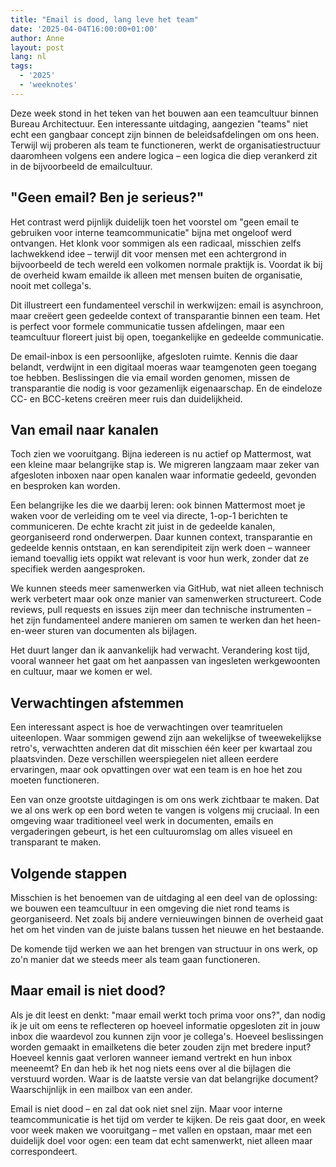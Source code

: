 ```yaml
---
title: "Email is dood, lang leve het team"
date: '2025-04-04T16:00:00+01:00'
author: Anne
layout: post
lang: nl
tags:
  - '2025'
  - 'weeknotes'
---
```


Deze week stond in het teken van het bouwen aan een teamcultuur binnen Bureau Architectuur. Een interessante uitdaging,
aangezien "teams" niet echt een gangbaar concept zijn binnen de beleidsafdelingen om ons heen. Terwijl wij proberen als
team te functioneren, werkt de organisatiestructuur daaromheen volgens een andere logica – een logica die diep verankerd
zit in de bijvoorbeeld de emailcultuur.

## "Geen email? Ben je serieus?"

Het contrast werd pijnlijk duidelijk toen het voorstel om "geen email te gebruiken voor interne teamcommunicatie" bijna
met ongeloof werd ontvangen. Het klonk voor sommigen als een radicaal, misschien zelfs lachwekkend idee – terwijl dit
voor mensen met een achtergrond in bijvoorbeeld de tech wereld een volkomen normale praktijk is. Voordat ik bij de
overheid kwam emailde ik alleen met mensen buiten de organisatie, nooit met collega's.

Dit illustreert een fundamenteel verschil in werkwijzen: email is asynchroon, maar creëert geen gedeelde context of
transparantie binnen een team. Het is perfect voor formele communicatie tussen afdelingen, maar een teamcultuur floreert
juist bij open, toegankelijke en gedeelde communicatie.

De email-inbox is een persoonlijke, afgesloten ruimte. Kennis die daar belandt, verdwijnt in een digitaal moeras waar
teamgenoten geen toegang toe hebben. Beslissingen die via email worden genomen, missen de transparantie die nodig is
voor gezamenlijk eigenaarschap. En de eindeloze CC- en BCC-ketens creëren meer ruis dan duidelijkheid.

## Van email naar kanalen

Toch zien we vooruitgang. Bijna iedereen is nu actief op Mattermost, wat een kleine maar belangrijke stap is. We
migreren langzaam maar zeker van afgesloten inboxen naar open kanalen waar informatie gedeeld, gevonden en besproken kan
worden.

Een belangrijke les die we daarbij leren: ook binnen Mattermost moet je waken voor de verleiding om te veel via directe,
1-op-1 berichten te communiceren. De echte kracht zit juist in de gedeelde kanalen, georganiseerd rond onderwerpen. Daar
kunnen context, transparantie en gedeelde kennis ontstaan, en kan serendipiteit zijn werk doen – wanneer iemand
toevallig iets oppikt wat relevant is voor hun werk, zonder dat ze specifiek werden aangesproken.

We kunnen steeds meer samenwerken via GitHub, wat niet alleen technisch werk verbetert maar ook onze manier van
samenwerken structureert. Code reviews, pull requests en issues zijn meer dan technische instrumenten – het zijn
fundamenteel andere manieren om samen te werken dan het heen-en-weer sturen van documenten als bijlagen.

Het duurt langer dan ik aanvankelijk had verwacht. Verandering kost tijd, vooral wanneer het gaat om het aanpassen van
ingesleten werkgewoonten en cultuur, maar we komen er wel.

## Verwachtingen afstemmen

Een interessant aspect is hoe de verwachtingen over teamrituelen uiteenlopen. Waar sommigen gewend zijn aan wekelijkse
of tweewekelijkse retro's, verwachtten anderen dat dit misschien één keer per kwartaal zou plaatsvinden. Deze
verschillen weerspiegelen niet alleen eerdere ervaringen, maar ook opvattingen over wat een team is en hoe het zou
moeten functioneren.

Een van onze grootste uitdagingen is om ons werk zichtbaar te maken. Dat we al ons werk op een bord weten te vangen is
volgens mij cruciaal. In een omgeving waar traditioneel veel werk in documenten, emails en vergaderingen gebeurt, is het
een cultuuromslag om alles visueel en transparant te maken.

## Volgende stappen

Misschien is het benoemen van de uitdaging al een deel van de oplossing: we bouwen een teamcultuur in een omgeving die
niet rond teams is georganiseerd. Net zoals bij andere vernieuwingen binnen de overheid gaat het om het vinden van de
juiste balans tussen het nieuwe en het bestaande.

De komende tijd werken we aan het brengen van structuur in ons werk, op zo'n manier dat we steeds meer als team gaan
functioneren.

## Maar email is niet dood?

Als je dit leest en denkt: "maar email werkt toch prima voor ons?", dan nodig ik je uit om eens te reflecteren op
hoeveel informatie opgesloten zit in jouw inbox die waardevol zou kunnen zijn voor je collega's. Hoeveel beslissingen
worden gemaakt in emailketens die beter zouden zijn met bredere input? Hoeveel kennis gaat verloren wanneer iemand
vertrekt en hun inbox meeneemt? En dan heb ik het nog niets eens over al die bijlagen die verstuurd worden. Waar is de
laatste versie van dat belangrijke document? Waarschijnlijk in een mailbox van een ander.

Email is niet dood – en zal dat ook niet snel zijn. Maar voor interne teamcommunicatie is het tijd om verder te kijken.
De reis gaat door, en week voor week maken we vooruitgang – met vallen en opstaan, maar met een duidelijk doel voor
ogen: een team dat echt samenwerkt, niet alleen maar correspondeert.
